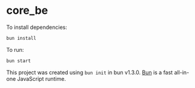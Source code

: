 # core_be

To install dependencies:

```bash
bun install
```

To run:

```bash
bun start
```

This project was created using `bun init` in bun v1.3.0. [Bun](https://bun.com) is a fast all-in-one JavaScript runtime.
